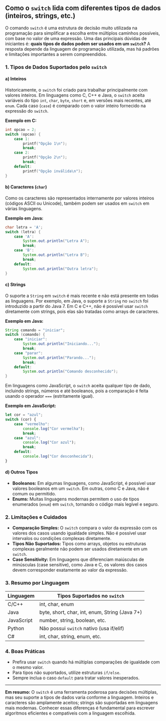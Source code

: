 
## Como o `switch` lida com diferentes tipos de dados (inteiros, strings, etc.)

O comando `switch` é uma estrutura de decisão muito utilizada na programação para simplificar a escolha entre múltiplos caminhos possíveis, com base no valor de uma expressão. Uma das principais dúvidas de iniciantes é: **quais tipos de dados podem ser usados em um `switch`?** A resposta depende da linguagem de programação utilizada, mas há padrões e limitações importantes a serem compreendidos.

### 1. Tipos de Dados Suportados pelo `switch`

#### a) Inteiros

Historicamente, o `switch` foi criado para trabalhar principalmente com valores inteiros. Em linguagens como C, C++ e Java, o `switch` aceita variáveis do tipo `int`, `char`, `byte`, `short` e, em versões mais recentes, até `enum`. Cada caso (`case`) é comparado com o valor inteiro fornecido na expressão do `switch`.

**Exemplo em C:**
```c
int opcao = 2;
switch (opcao) {
    case 1:
        printf("Opção 1\n");
        break;
    case 2:
        printf("Opção 2\n");
        break;
    default:
        printf("Opção inválida\n");
}
```

#### b) Caracteres (`char`)

Como os caracteres são representados internamente por valores inteiros (códigos ASCII ou Unicode), também podem ser usados em `switch` em várias linguagens.

**Exemplo em Java:**
```java
char letra = 'A';
switch (letra) {
    case 'A':
        System.out.println("Letra A");
        break;
    case 'B':
        System.out.println("Letra B");
        break;
    default:
        System.out.println("Outra letra");
}
```

#### c) Strings

O suporte a `String` em `switch` é mais recente e não está presente em todas as linguagens. Por exemplo, em Java, o suporte a `String` no `switch` foi introduzido a partir do Java 7. Em C e C++, não é possível usar `switch` diretamente com strings, pois elas são tratadas como arrays de caracteres.

**Exemplo em Java:**
```java
String comando = "iniciar";
switch (comando) {
    case "iniciar":
        System.out.println("Iniciando...");
        break;
    case "parar":
        System.out.println("Parando...");
        break;
    default:
        System.out.println("Comando desconhecido");
}
```

Em linguagens como JavaScript, o `switch` aceita qualquer tipo de dado, incluindo strings, números e até booleanos, pois a comparação é feita usando o operador `===` (estritamente igual).

**Exemplo em JavaScript:**
```javascript
let cor = "azul";
switch (cor) {
    case "vermelho":
        console.log("Cor vermelha");
        break;
    case "azul":
        console.log("Cor azul");
        break;
    default:
        console.log("Cor desconhecida");
}
```

#### d) Outros Tipos

- **Booleanos:** Em algumas linguagens, como JavaScript, é possível usar valores booleanos em um `switch`. Em outras, como C e Java, não é comum ou permitido.
- **Enums:** Muitas linguagens modernas permitem o uso de tipos enumerados (`enum`) em `switch`, tornando o código mais legível e seguro.

### 2. Limitações e Cuidados

- **Comparação Simples:** O `switch` compara o valor da expressão com os valores dos casos usando igualdade simples. Não é possível usar intervalos ou condições complexas diretamente.
- **Tipos Não Suportados:** Tipos como arrays, objetos ou estruturas complexas geralmente não podem ser usados diretamente em um `switch`.
- **Case Sensitivity:** Em linguagens que diferenciam maiúsculas de minúsculas (case sensitive), como Java e C, os valores dos casos devem corresponder exatamente ao valor da expressão.

### 3. Resumo por Linguagem

| Linguagem    | Tipos Suportados no `switch`                |
|--------------|---------------------------------------------|
| C/C++        | int, char, enum                             |
| Java         | byte, short, char, int, enum, String (Java 7+) |
| JavaScript   | number, string, boolean, etc.               |
| Python       | Não possui `switch` nativo (usa if/elif)    |
| C#           | int, char, string, enum, etc.               |

### 4. Boas Práticas

- Prefira usar `switch` quando há múltiplas comparações de igualdade com o mesmo valor.
- Para tipos não suportados, utilize estruturas `if/else`.
- Sempre inclua o caso `default` para tratar valores inesperados.

---

**Em resumo:** O `switch` é uma ferramenta poderosa para decisões múltiplas, mas seu suporte a tipos de dados varia conforme a linguagem. Inteiros e caracteres são amplamente aceitos; strings são suportadas em linguagens mais modernas. Conhecer essas diferenças é fundamental para escrever algoritmos eficientes e compatíveis com a linguagem escolhida.
```
